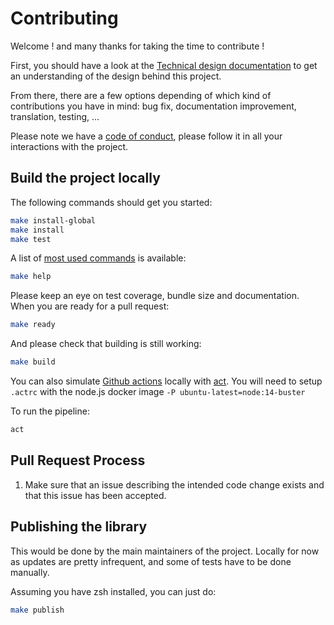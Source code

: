 
# Contributing

Welcome ! and many thanks for taking the time to contribute !

First, you should have a look at the [Technical design documentation](TECHNICAL_DESIGN.md) to get an understanding of the design behind this project.

From there, there are a few options depending of which kind of contributions you have in mind: bug fix, documentation improvement, translation, testing, ...

Please note we have a [code of conduct](CODE_OF_CONDUCT.md), please follow it in all your interactions with the project.

## Build the project locally

The following commands should get you started:

```bash
make install-global
make install
make test
```

A list of [most used commands](MAINTENANCE.md) is available:

```bash
make help
```

Please keep an eye on test coverage, bundle size and documentation.
When you are ready for a pull request:

```bash
make ready
```

And please check that building is still working:
```bash
make build
```

You can also simulate [Github actions](https://docs.github.com/en/actions) locally with [act](https://github.com/nektos/act). 
You will need to setup `.actrc` with the node.js docker image `-P ubuntu-latest=node:14-buster`

To run the pipeline:

```bash
act
```

## Pull Request Process

1. Make sure that an issue describing the intended code change exists and that this issue has been accepted.


## Publishing the library

This would be done by the main maintainers of the project. Locally for now as updates are pretty infrequent, and some of tests have to be done manually.

Assuming you have zsh installed, you can just do:

```bash
make publish
```
